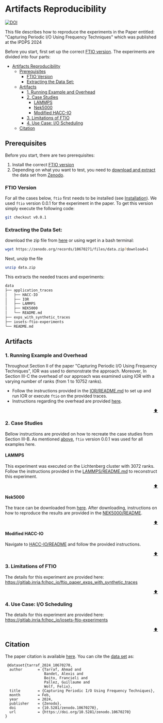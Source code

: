 # Artifacts Reproducibility

[![DOI](https://zenodo.org/badge/DOI/10.5281/zenodo.10670270.svg)](https://doi.org/10.5281/zenodo.10670270)


This file describes how to reproduce the experiments in the Paper entitled:
"Capturing Periodic I/O Using Frequency Techniques" which was published at the IPDPS 2024

Before you start, first set up the correct [FTIO version](#ftio-version).
The experiments are divided into four parts:

- [Artifacts Reproducibility](#artifacts-reproducibility)
	- [Prerequisites](#prerequisites)
		- [FTIO Version](#ftio-version)
		- [Extracting the Data Set:](#extracting-the-data-set)
	- [Artifacts](#artifacts)
		- [1. Running Example and Overhead](#1-running-example-and-overhead)
		- [2. Case Studies](#2-case-studies)
			- [LAMMPS](#lammps)
			- [Nek5000](#nek5000)
			- [Modified HACC-IO](#modified-hacc-io)
		- [3. Limitations of FTIO](#3-limitations-of-ftio)
		- [4. Use Case: I/O Scheduling](#4-use-case-io-scheduling)
	- [Citation](#citation)

## Prerequisites 
Before you start, there are two prerequisites:
1. Install the correct [FTIO version](#ftio-version) 
2. Depending on what you want to test, you need to [download and extract](#extracting-the-data-set) the data set from [Zenodo](https://doi.org/10.5281/zenodo.10670270).

### FTIO Version

For all the cases below, `ftio` first needs to be installed (see [Installation](https://github.com/tuda-parallel/FTIO?tab=readme-ov-file#installation)). We used `ftio` version 0.0.1 for the experiment in the paper. To get this version simply execute the following code:
```sh
git checkout v0.0.1 
```

### Extracting the Data Set:
download the zip file from [here](https://doi.org/10.5281/zenodo.10670270) or using wget in a bash terminal:
```sh
wget https://zenodo.org/records/10670271/files/data.zip?download=1
```
Next, unzip the file
```sh
unzip data.zip
```
This extracts the needed traces and experiments:

```sh
data
├── application_traces
│   ├── HACC-IO
│   ├── IOR
│   ├── LAMMPS
│   ├── NEK5000
│   └── README.md
├── exps_with_synthetic_traces
├── iosets-ftio-experiments
└── README.md
```

## Artifacts

### 1. Running Example and Overhead
Throughout Section II of the paper "Capturing Periodic I/O Using Frequency Techniques", IOR was used to demonstrate the approach. Moreover, In Section III-C the overhead of our approach was examined using IOR with a varying number of ranks (from 1 to 10752 ranks).

- Follow the instructions provided in the [IOR/README.md](/artifacts/ipdps24/IOR/README.md) to set up and run IOR or execute `ftio` on the provided traces.  
- Instructions regarding the overhead are provided [here](/artifacts/ipdps24/IOR/README.md#tracing-library-overhead).

<p align="right"><a href="#artifacts-reproducibility">⬆</a></p>

### 2. Case Studies
Bellow instructions are provided on how to recreate the case studies from Section III-B. As mentioned [above](#ftio-version), `ftio` version 0.0.1 was used for all examples here. 

#### LAMMPS

This experiment was executed on the Lichtenberg cluster with 3072 ranks. 
Follow the instructions provided in the [LAMMPS/README.md](/artifacts/ipdps24/LAMMPS/README.md) to reconstruct this experiment. 

<!-- The provided [tar archive](/LAMMPS/lammps.tar.gz) contains not only the result from our -->
<p align="right"><a href="#artifacts-reproducibility">⬆</a></p>


#### Nek5000
The trace can be downloaded from [here](https://hpcioanalysis.zdv.uni-mainz.de/trace/64ed13e0f9a07cf8244e45cc).
After downloading, instructions on how to reproduce the results are provided in the [NEK5000/README](/artifacts/ipdps24/NEK5000/README.md).

<p align="right"><a href="#artifacts-reproducibility">⬆</a></p>

#### Modified HACC-IO
Navigate to [HACC-IO/README](/artifacts/ipdps24/HACC-IO/README.md) and follow the provided instructions. 


<p align="right"><a href="#artifacts-reproducibility">⬆</a></p>

### 3. Limitations of FTIO

The details for this experiment are provided here: 
<br>
<https://gitlab.inria.fr/hpc_io/ftio_paper_exps_with_synthetic_traces>

<p align="right"><a href="#artifacts-reproducibility">⬆</a></p>


### 4. Use Case: I/O Scheduling
The details for this experiment are provided here:
<br>
<https://gitlab.inria.fr/hpc_io/iosets-ftio-experiments>

<p align="right"><a href="#artifacts-reproducibility">⬆</a></p>


## Citation
The paper citation is available [here](/README.md#citation). You can cite the [data set](https://doi.org/10.5281/zenodo.10670270) as:
```
 @dataset{tarraf_2024_10670270,
  author       = {Tarraf, Ahmad and
                  Bandet, Alexis and
                  Boito, Francieli and
                  Pallez, Guillaume and
                  Wolf, Felix},
  title        = {Capturing Periodic I/O Using Frequency Techniques},
  month        = Feb,
  year         = 2024,
  publisher    = {Zenodo},
  doi          = {10.5281/zenodo.10670270},
  url          = {https://doi.org/10.5281/zenodo.10670270}
}
```

